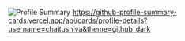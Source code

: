 ![Profile Summary](https://github-profile-summary-cards.vercel.app/api/cards/profile-details?username=chaitushiva&theme=github_dark)
https://github-profile-summary-cards.vercel.app/api/cards/profile-details?username=chaitushiva&theme=github_dark
